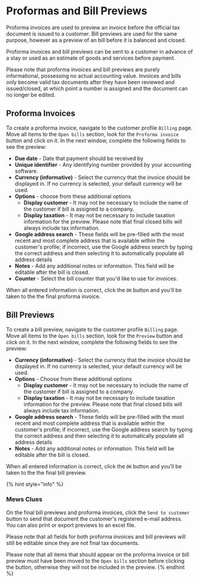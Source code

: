 # Proformas and Bill Previews

Proforma invoices are used to preview an invoice before the official tax document is issued to a customer. Bill previews are used for the same purpose, however as a preview of an bill before it is balanced and closed.

Proforma invoices and bill previews can be sent to a customer in advance of a stay or used as an estimate of goods and services before payment.

Please note that proforma invoices and bill previews are purely informational, possessing no actual accounting value. Invoices and bills only become valid tax documents after they have been reviewed and issued/closed, at which point a number is assigned and the document can no longer be edited.

## Proforma Invoices

To create a proforma invoice, navigate to the customer profile `Billing` page. Move all items to the `Open bills` section, look for the `Proforma invoice` button and click on it. In the next window, complete the following fields to see the preview:

* **Due date** - Date that payment should be received by
* **Unique identifier** - Any identifying number provided by your accounting software.
* **Currency \(informative\)** - Select the currency that the invoice should be displayed in. If no currency is selected, your default currency will be used.
* **Options** - choose from these additional options
  * **Display customer** - It may not be necessary to include the name of the customer if bill is assigned to a company.
  * **Display taxation** - It may not be necessary to include taxation information for the preview. Please note that final closed bills will always include tax information.
* **Google address search** - These fields will be pre-filled with the most recent and most complete address that is available within the customer's profile; if incorrect, use the Google address search by typing the correct address and then selecting it to automatically populate all address details
* **Notes** - Add any additional notes or information. This field will be editable after the bill is closed.
* **Counter** - Select the bill counter that you'd like to use for invoices.

When all entered information is correct, click the `OK` button and you'll be taken to the the final proforma invoice.

## Bill Previews

To create a bill preview, navigate to the customer profile `Billing` page. Move all items to the `Open bills` section, look for the `Preview` button and click on it. In the next window, complete the following fields to see the preview:

* **Currency \(informative\)** - Select the currency that the invoice should be displayed in. If no currency is selected, your default currency will be used.
* **Options** - Choose from these additional options
  * **Display customer** - It may not be necessary to include the name of the customer if bill is assigned to a company.
  * **Display taxation** - It may not be necessary to include taxation information for the preview. Please note that final closed bills will always include tax information.
* **Google address search** - These fields will be pre-filled with the most recent and most complete address that is available within the customer's profile; if incorrect, use the Google address search by typing the correct address and then selecting it to automatically populate all address details
* **Notes** - Add any additional notes or information. This field will be editable after the bill is closed.

When all entered information is correct, click the `OK` button and you'll be taken to the the final bill preview.

{% hint style="info" %}
### Mews Clues

On the final bill previews and proforma invoices, click the `Send to customer` button to send that document the customer's registered e-mail address. You can also print or export previews to an excel file.

Please note that all fields for both proforma invoices and bill previews will still be editable since they are not final tax documents.

Please note that all items that should appear on the proforma invoice or bill preview must have been moved to the `Open bills` section before clicking the button, otherwise they will not be included in the preview.
{% endhint %}

